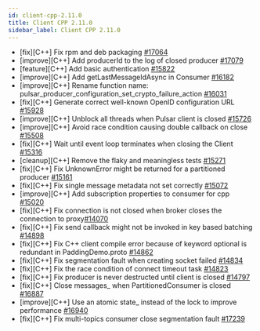 ```yaml
---
id: client-cpp-2.11.0
title: Client CPP 2.11.0 
sidebar_label: Client CPP 2.11.0 
---
```


- [fix][C++] Fix rpm and deb packaging [#17064](https://github.com/apache/pulsar/pull/17064)
- [improve][C++] Add producerId to the log of closed producer [#17079](https://github.com/apache/pulsar/pull/17079)
- [feature][C++] Add basic authentication [#15822](https://github.com/apache/pulsar/pull/15822)
- [improve][C++] Add getLastMessageIdAsync in Consumer [#16182](https://github.com/apache/pulsar/pull/16182)
- [improve][C++] Rename function name: pulsar_producer_configuration_set_crypto_failure_action [#16031](https://github.com/apache/pulsar/pull/16031)
- [fix][C++] Generate correct well-known OpenID configuration URL [#15928](https://github.com/apache/pulsar/pull/15928)
- [improve][C++] Unblock all threads when Pulsar client is closed [#15726](https://github.com/apache/pulsar/pull/15726)
- [improve][C++] Avoid race condition causing double callback on close [#15508](https://github.com/apache/pulsar/pull/15508)
- [fix][C++] Wait until event loop terminates when closing the Client [#15316](https://github.com/apache/pulsar/pull/15316)
- [cleanup][C++] Remove the flaky and meaningless tests [#15271](https://github.com/apache/pulsar/pull/15271)
- [fix][C++] Fix UnknownError might be returned for a partitioned producer [#15161](https://github.com/apache/pulsar/pull/15161)
- [fix][C++] Fix single message metadata not set correctly [#15072](https://github.com/apache/pulsar/pull/15072)
- [improve][C++] Add subscription properties to consumer for cpp [#15020](https://github.com/apache/pulsar/pull/15020)
- [fix][C++] Fix connection is not closed when broker closes the connection to proxy[#14070](https://github.com/apache/pulsar/pull/14070)
- [fix][C++] Fix send callback might not be invoked in key based batching [#14898](https://github.com/apache/pulsar/pull/14898)
- [fix][C++] Fix C++ client compile error because of keyword optional is redundant in PaddingDemo.proto [#14862](https://github.com/apache/pulsar/pull/14862)
- [fix][C++] Fix segmentation fault when creating socket failed [#14834](https://github.com/apache/pulsar/pull/14834)
- [fix][C++] Fix the race condition of connect timeout task [#14823](https://github.com/apache/pulsar/pull/14823)
- [fix][C++] Fix producer is never destructed until client is closed [#14797](https://github.com/apache/pulsar/pull/14797)
- [fix][C++] Close messages_ when PartitionedConsumer is closed [#16887](https://github.com/apache/pulsar/pull/16887)
- [improve][C++] Use an atomic state_ instead of the lock to improve performance [#16940](https://github.com/apache/pulsar/pull/16940)
- [fix][C++] Fix multi-topics consumer close segmentation fault [#17239](https://github.com/apache/pulsar/pull/17239)
